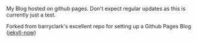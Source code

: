 My Blog hosted on github pages. Don't expect regular updates as this is currently just a test.

Forked from barryclark's excellent repo for setting up a Github Pages Blog ([jekyll-now](https://github.com/barryclark/jekyll-now))
